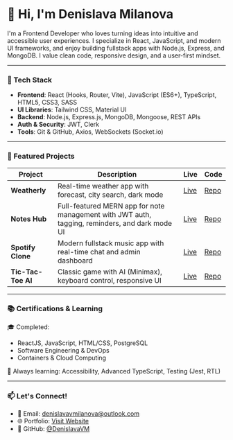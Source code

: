 # 👋 Hi, I'm Denislava Milanova

I'm a Frontend Developer who loves turning ideas into intuitive and accessible user experiences. I specialize in React, JavaScript, and modern UI frameworks, and enjoy building fullstack apps with Node.js, Express, and MongoDB. I value clean code, responsive design, and a user-first mindset.

---

### 🔧 Tech Stack
- **Frontend**: React (Hooks, Router, Vite), JavaScript (ES6+), TypeScript, HTML5, CSS3, SASS
- **UI Libraries**: Tailwind CSS, Material UI
- **Backend**: Node.js, Express.js, MongoDB, Mongoose, REST APIs
- **Auth & Security**: JWT, Clerk
- **Tools**: Git & GitHub, Axios, WebSockets (Socket.io)

---

### 🚀 Featured Projects

| Project | Description | Live | Code |
|--------|-------------|------|------|
| **Weatherly** | Real-time weather app with forecast, city search, dark mode | [Live](https://weatherly-tau-three.vercel.app/) | [Repo](https://github.com/DenislavaVM/weatherly) |
| **Notes Hub** | Full-featured MERN app for note management with JWT auth, tagging, reminders, and dark mode UI | [Live](https://notes-hub-mern.vercel.app/) | [Repo](https://github.com/DenislavaVM/NotesHub-MERN) |
| **Spotify Clone** | Modern fullstack music app with real-time chat and admin dashboard | [Live](https://spotify-clone-black-theta.vercel.app) | [Repo](https://github.com/DenislavaVM/spotify-clone) |
| **Tic-Tac-Toe AI** | Classic game with AI (Minimax), keyboard control, responsive UI | [Live](https://denislavavm.github.io/TicTacToe/) | [Repo](https://github.com/DenislavaVM/TicTacToe) |

---

### 📚 Certifications & Learning

🎓 Completed:
- ReactJS, JavaScript, HTML/CSS, PostgreSQL
- Software Engineering & DevOps
- Containers & Cloud Computing

🧠 Always learning: Accessibility, Advanced TypeScript, Testing (Jest, RTL)

---

### 📫 Let's Connect!

- 📧 Email: [denislavavmilanova@outlook.com](mailto:denislavavmilanova@outlook.com)
- 🌐 Portfolio: [Visit Website](https://denislavavm.github.io/)
- 🐙 GitHub: [@DenislavaVM](https://github.com/DenislavaVM)
